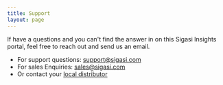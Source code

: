 ```yaml
---
title: Support
layout: page
---
```


If have a questions and you can't find the answer in on this Sigasi Insights portal, 
feel free to reach out and send us an email.

* For support questions: [support@sigasi.com](mailto:support@sigasi.com)
* For sales Enquiries: [sales@sigasi.com](mailto:sales@sigasi.com)
* Or contact your [local distributor](http://www.sigasi.com/contact)